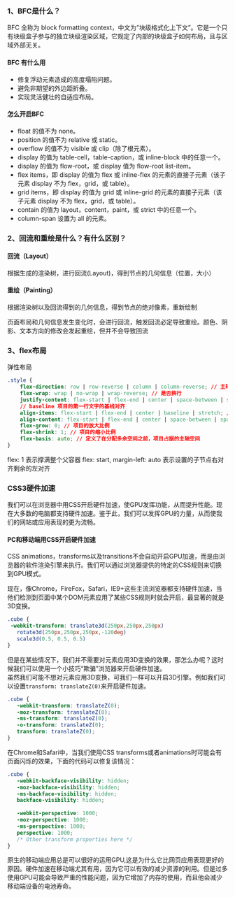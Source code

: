 ### 1、BFC是什么？
BFC 全称为 block formatting context，中文为“块级格式化上下文”。它是一个只有块级盒子参与的独立块级渲染区域，它规定了内部的块级盒子如何布局，且与区域外部无关。

#### BFC 有什么用
- 修复浮动元素造成的高度塌陷问题。
- 避免非期望的外边距折叠。
- 实现灵活健壮的自适应布局。
#### 怎么开启BFC
- float 的值不为 none。
- position 的值不为 relative 或 static。
- overflow 的值不为 visible 或 clip（除了根元素）。
- display 的值为 table-cell，table-caption，或 inline-block 中的任意一个。
- display 的值为 flow-root，或 display 值为 flow-root list-item。
- flex items，即 display 的值为 flex 或 inline-flex 的元素的直接子元素（该子元素 display 不为 flex，grid，或 table）。
- grid items，即 display 的值为 grid 或 inline-grid 的元素的直接子元素（该子元素 display 不为 flex，grid，或 table）。
- contain 的值为 layout，content，paint，或 strict 中的任意一个。
- column-span 设置为 all 的元素。

### 2、回流和重绘是什么？有什么区别？
#### 回流（Layout）
根据生成的渲染树，进行回流(Layout)，得到节点的几何信息（位置，大小）
#### 重绘（Painting）
根据渲染树以及回流得到的几何信息，得到节点的绝对像素，重新绘制

页面布局和几何信息发生变化时，会进行回流，触发回流必定导致重绘。颜色、阴影、文本方向的修改会发起重绘，但并不会导致回流
### 3、flex布局
弹性布局
```css
.style {
    flex-direction: row | row-reverse | column | column-reverse; // 主轴方向
    flex-wrap: wrap | no-wrap | wrap-reverse; // 是否换行
    justify-content: flex-start | flex-end | center | space-between | space-around; // 主轴上的对齐方式
    // baseline 项目的第一行文字的基线对齐
    align-items: flex-start | flex-end | center | baseline | stretch; // 项目在交叉轴上如何对齐
    align-content: flex-start | flex-end | center | space-between | space-around | stretch; // 定义了多根轴线的对齐方式
    flex-grow: 0; // 项目的放大比例
    flex-shrink: 1; // 项目的缩小比例
    flex-basis: auto; // 定义了在分配多余空间之前，项目占据的主轴空间
}
```
flex: 1 表示撑满整个父容器
flex: start, margin-left: auto 表示设置的子节点右对齐剩余的左对齐

### CSS3硬件加速

我们可以在浏览器中用CSS开启硬件加速，使GPU发挥功能，从而提升性能。现在大多数的电脑都支持硬件加速。鉴于此，我们可以发挥GPU的力量，从而使我们的网站或应用表现的更为流畅。

#### PC和移动端用CSS开启硬件加速
CSS animations，transforms以及transitions不会自动开启GPU加速，而是由浏览器的软件渲染引擎来执行。我们可以通过浏览器提供的特定的CSS规则来切换到GPU模式。

现在，像Chrome，FireFox，Safari，IE9+这些主流浏览器都支持硬件加速，当他们检测到页面中某个DOM元素应用了某些CSS规则时就会开启，最显著的就是3D变换。
```css
.cube { 
 -webkit-transform: translate3d(250px,250px,250px)
   rotate3d(250px,250px,250px,-120deg)
   scale3d(0.5, 0.5, 0.5)
}
```
但是在某些情况下，我们并不需要对元素应用3D变换的效果，那怎么办呢？这时候我们可以使用一个小技巧“欺骗”浏览器来开启硬件加速。  
虽然我们可能不想对元素应用3D变换，可我们一样可以开启3D引擎。例如我们可以设置`transform: translateZ(0)`来开启硬件加速。
```css
.cube { 
   -webkit-transform: translateZ(0);
   -moz-transform: translateZ(0);
   -ms-transform: translateZ(0);
   -o-transform: translateZ(0);
   transform: translateZ(0);
}
```
在Chrome和Safari中，当我们使用CSS transforms或者animations时可能会有页面闪烁的效果，下面的代码可以修复该情况：
```css
.cube {
   -webkit-backface-visibility: hidden;
   -moz-backface-visibility: hidden;
   -ms-backface-visibility: hidden;
   backface-visibility: hidden;
 
   -webkit-perspective: 1000;
   -moz-perspective: 1000;
   -ms-perspective: 1000;
   perspective: 1000;
   /* Other transform properties here */
}
```
原生的移动端应用总是可以很好的运用GPU,这是为什么它比网页应用表现更好的原因。硬件加速在移动端尤其有用，因为它可以有效的减少资源的利用。但是过多使用GPU可能会导致严重的性能问题，因为它增加了内存的使用，而且他会减少移动端设备的电池寿命。